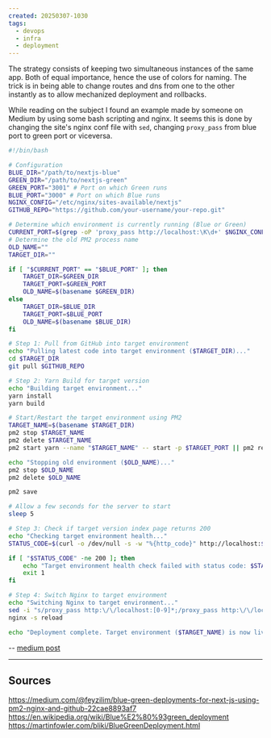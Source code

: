 ```yaml
---
created: 20250307-1030
tags:
  - devops
  - infra
  - deployment
---
```

The strategy consists of keeping two simultaneous instances of the same app. Both of equal importance, hence the use of colors for naming.
The trick is in being able to change routes and dns from one to the other instantly as to allow mechanized deployment and rollbacks.

While reading on the subject I found an example made by someone on Medium by using some bash scripting and nginx. It seems this is done by changing the site's nginx conf file with `sed`, changing `proxy_pass` from blue port to green port or viceversa.

``` bash
#!/bin/bash

# Configuration
BLUE_DIR="/path/to/nextjs-blue"
GREEN_DIR="/path/to/nextjs-green"
GREEN_PORT="3001" # Port on which Green runs
BLUE_PORT="3000" # Port on which Blue runs
NGINX_CONFIG="/etc/nginx/sites-available/nextjs"
GITHUB_REPO="https://github.com/your-username/your-repo.git"

# Determine which environment is currently running (Blue or Green)
CURRENT_PORT=$(grep -oP 'proxy_pass http://localhost:\K\d+' $NGINX_CONFIG)
# Determine the old PM2 process name
OLD_NAME=""
TARGET_DIR=""

if [ "$CURRENT_PORT" == "$BLUE_PORT" ]; then
    TARGET_DIR=$GREEN_DIR
    TARGET_PORT=$GREEN_PORT
    OLD_NAME=$(basename $GREEN_DIR)
else
    TARGET_DIR=$BLUE_DIR
    TARGET_PORT=$BLUE_PORT
    OLD_NAME=$(basename $BLUE_DIR)
fi

# Step 1: Pull from GitHub into target environment
echo "Pulling latest code into target environment ($TARGET_DIR)..."
cd $TARGET_DIR
git pull $GITHUB_REPO

# Step 2: Yarn Build for target version
echo "Building target environment..."
yarn install
yarn build

# Start/Restart the target environment using PM2
TARGET_NAME=$(basename $TARGET_DIR)
pm2 stop $TARGET_NAME
pm2 delete $TARGET_NAME
pm2 start yarn --name "$TARGET_NAME" -- start -p $TARGET_PORT || pm2 restart $TARGET_NAME

echo "Stopping old environment ($OLD_NAME)..."
pm2 stop $OLD_NAME
pm2 delete $OLD_NAME

pm2 save

# Allow a few seconds for the server to start
sleep 5

# Step 3: Check if target version index page returns 200
echo "Checking target environment health..."
STATUS_CODE=$(curl -o /dev/null -s -w "%{http_code}" http://localhost:$TARGET_PORT)

if [ "$STATUS_CODE" -ne 200 ]; then
    echo "Target environment health check failed with status code: $STATUS_CODE"
    exit 1
fi

# Step 4: Switch Nginx to target environment
echo "Switching Nginx to target environment..."
sed -i "s/proxy_pass http:\/\/localhost:[0-9]*;/proxy_pass http:\/\/localhost:$TARGET_PORT;/" $NGINX_CONFIG
nginx -s reload

echo "Deployment complete. Target environment ($TARGET_NAME) is now live!"
```
  -- [medium post](https://medium.com/@feyzilim/blue-green-deployments-for-next-js-using-pm2-nginx-and-github-22cae8893af7)

---

## Sources

https://medium.com/@feyzilim/blue-green-deployments-for-next-js-using-pm2-nginx-and-github-22cae8893af7
https://en.wikipedia.org/wiki/Blue%E2%80%93green_deployment
https://martinfowler.com/bliki/BlueGreenDeployment.html
